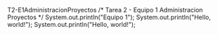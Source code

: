 T2-E1AdministracionProyectos
/* Tarea 2 - Equipo 1 Administracion Proyectos */
System.out.println("Equipo 1");
System.out.println("Hello, world!");
System.out.println("Hello, world!");


